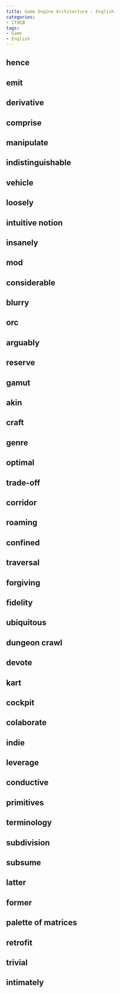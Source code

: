 ```yaml
---
title: Game Engine Architecture - English
categories:
- IT阅读
tags: 
- Game
- English
---
```


## hence

## emit

## derivative

## comprise

## manipulate

## indistinguishable

## vehicle

## loosely

## intuitive notion

## insanely

## mod

## considerable

## blurry

## orc

## arguably

## reserve

## gamut

## akin

## craft

## genre

## optimal

## trade-off

## corridor

## roaming

## confined

## traversal

## forgiving

## fidelity

## ubiquitous

## dungeon crawl

## devote

## kart

## cockpit

## colaborate

## indie

## leverage

## conductive

## primitives

## terminology

## subdivision

## subsume

## latter 
## former

## palette of matrices

## retrofit

## trivial

## intimately